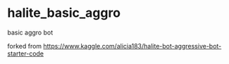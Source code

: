 # halite_basic_aggro
basic aggro bot

forked from https://www.kaggle.com/alicia183/halite-bot-aggressive-bot-starter-code
